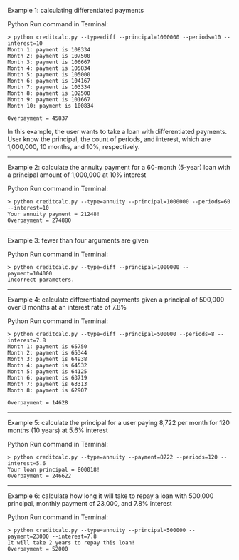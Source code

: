 Example 1: calculating differentiated payments

Python Run command in Terminal:
```
> python creditcalc.py --type=diff --principal=1000000 --periods=10 --interest=10
Month 1: payment is 108334
Month 2: payment is 107500
Month 3: payment is 106667
Month 4: payment is 105834
Month 5: payment is 105000
Month 6: payment is 104167
Month 7: payment is 103334
Month 8: payment is 102500
Month 9: payment is 101667
Month 10: payment is 100834

Overpayment = 45837
```
In this example, the user wants to take a loan with differentiated payments. User know the principal, the count of periods, and interest, which are 1,000,000, 10 months, and 10%, respectively.

---------------------------------
Example 2: calculate the annuity payment for a 60-month (5-year) loan with a principal amount of 1,000,000 at 10% interest

Python Run command in Terminal:
```
> python creditcalc.py --type=annuity --principal=1000000 --periods=60 --interest=10
Your annuity payment = 21248!
Overpayment = 274880
```
---------------------------------
Example 3: fewer than four arguments are given

Python Run command in Terminal:
```
> python creditcalc.py --type=diff --principal=1000000 --payment=104000
Incorrect parameters.
```
---------------------------------
Example 4: calculate differentiated payments given a principal of 500,000 over 8 months at an interest rate of 7.8%

Python Run command in Terminal:
```
> python creditcalc.py --type=diff --principal=500000 --periods=8 --interest=7.8
Month 1: payment is 65750
Month 2: payment is 65344
Month 3: payment is 64938
Month 4: payment is 64532
Month 5: payment is 64125
Month 6: payment is 63719
Month 7: payment is 63313
Month 8: payment is 62907

Overpayment = 14628
```
---------------------------------
Example 5: calculate the principal for a user paying 8,722 per month for 120 months (10 years) at 5.6% interest

Python Run command in Terminal:
```
> python creditcalc.py --type=annuity --payment=8722 --periods=120 --interest=5.6
Your loan principal = 800018!
Overpayment = 246622
```
---------------------------------
Example 6: calculate how long it will take to repay a loan with 500,000 principal, monthly payment of 23,000, and 7.8% interest

Python Run command in Terminal:
```
> python creditcalc.py --type=annuity --principal=500000 --payment=23000 --interest=7.8
It will take 2 years to repay this loan!
Overpayment = 52000
```
